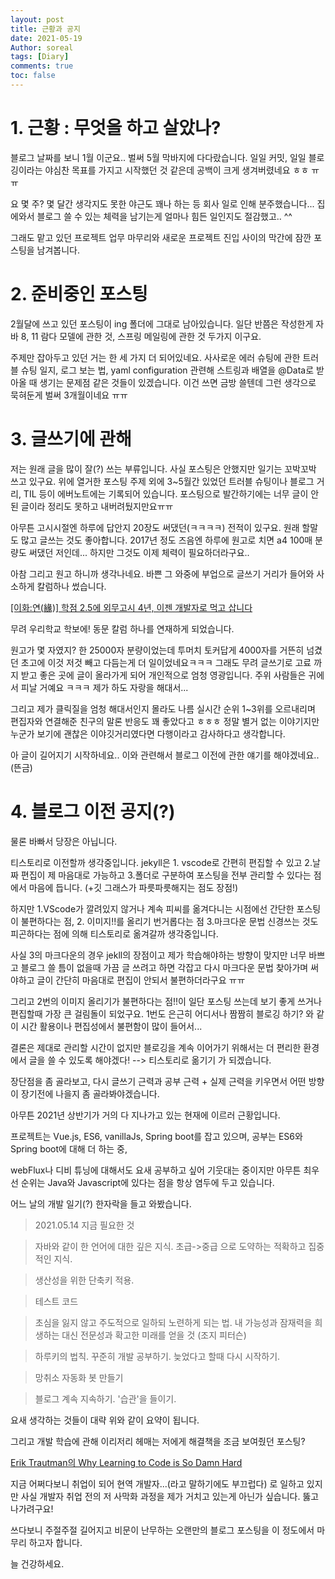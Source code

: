 ```yaml
---
layout: post
title: 근황과 공지
date: 2021-05-19
Author: soreal 
tags: [Diary]
comments: true
toc: false
---
```



# 1. 근황 : 무엇을 하고 살았나?
 
 블로그 날짜를 보니 1월 이군요.. 벌써 5월 막바지에 다다랐습니다. 일일 커밋, 일일 블로깅이라는 야심찬 목표를 가지고 시작했던 것 같은데 공백이 크게 생겨버렸네요 ㅎㅎ ㅠㅠ

 
 요 몇 주? 몇 달간 생각지도 못한 야근도 꽤나 하는 등 회사 일로 인해 분주했습니다... 집에와서 블로그 쓸 수 있는 체력을 남기는게 얼마나 힘든 일인지도 절감했고.. ^^ 
 

 그래도 맡고 있던 프로젝트 업무 마무리와 새로운 프로젝트 진입 사이의 막간에 잠깐 포스팅을 남겨봅니다.


# 2. 준비중인 포스팅

2월달에 쓰고 있던 포스팅이 ing 폴더에 그대로 남아있습니다.
일단 반쯤은 작성한게 자바 8, 11 람다 모델에 관한 것, 스프링 메일링에 관한 것 두가지 이구요.


주제만 잡아두고 있던 거는 한 세 가지 더 되어있네요. 사사로운 에러 슈팅에 관한 트러블 슈팅 일지, 로그 보는 법, yaml configuration 관련해 스트링과 배열을 @Data로 받아올 때 생기는 문제점 같은 것들이 있겠습니다. 이건 쓰면 금방 쓸텐데 그런 생각으로 묵혀둔게 벌써 3개월이네요 ㅠㅠ


# 3. 글쓰기에 관해


저는 원래 글을 많이 잘(?) 쓰는 부류입니다. 사실 포스팅은 안했지만 일기는 꼬박꼬박 쓰고 있구요. 위에 열거한 포스팅 주제 외에 3~5월간 있었던 트러블 슈팅이나 블로그 거리, TIL 등이 에버노트에는 기록되어 있습니다. 포스팅으로 발간하기에는 너무 글이 안된 글이라 정리도 못하고 내버려뒀지만요ㅠㅠ


아무튼 고시시절엔 하루에 답안지 20장도 써댔던(ㅋㅋㅋㅋ) 전적이 있구요. 원래 할말도 많고 글쓰는 것도 좋아합니다. 2017년 정도 즈음엔 하루에 원고로 치면 a4 100매 분량도 써댔던 저인데... 하지만 그것도 이제 체력이 필요하더라구요..


아참 그리고 원고 하니까 생각나네요. 바쁜 그 와중에 부업으로 글쓰기 거리가 들어와 사소하게 칼럼하나 썼습니다.

[[이화:연(緣)] 학점 2.5에 외무고시 4년, 이젠 개발자로 먹고 삽니다](http://inews.ewha.ac.kr/news/articleView.html?idxno=32709&fbclid=IwAR1MtwQXlHnWvBx3f1uw5uc9FZqdEB4X0-jhjHhlaevRZGVFzSTS9nHhxXQ) 

무려 우리학교 학보에! 동문 칼럼 하나를 연재하게 되었습니다.

원고가 몇 자였지? 한 25000자 분량이었는데 투머치 토커답게 4000자를 거뜬히 넘겼던 초고에 이것 저것 빼고 다듬는게 더 일이었네요ㅋㅋㅋ 그래도 무려 글쓰기로 고료 까지 받고 좋은 곳에 글이 올라가게 되어 개인적으로 엄청 영광입니다. 주위 사람들은 귀에서 피날 거예요 ㅋㅋㅋ 제가 하도 자랑을 해대서...


그리고 제가 클릭질을 엄청 해대서인지 몰라도 나름 실시간 순위 1~3위를 오르내리며 편집자와 연결해준 친구의 말론 반응도 꽤 좋았다고 ㅎㅎㅎ 정말 별거 없는 이야기지만 누군가 보기에 괜찮은 이야깃거리였다면 다행이라고 감사하다고 생각합니다.


아 글이 길어지기 시작하네요.. 이와 관련해서 블로그 이전에 관한 얘기를 해야겠네요.. (뜬금)


# 4. 블로그 이전 공지(?)

물론 바빠서 당장은 아닙니다. 


티스토리로 이전할까 생각중입니다. jekyll은 1. vscode로 간편히 편집할 수 있고 2.날짜 편집이 제 마음대로 가능하고 3.폴더로 구분하여 포스팅을 전부 관리할 수 있다는 점에서 마음에 듭니다. (+깃 그래스가 파릇파릇해지는 점도 장점!)


하지만 1.VScode가 깔려있지 않거나 계속 피씨를 옮겨다니는 시점에선 간단한 포스팅이 불편하다는 점, 2. 이미지!!를 올리기 번거롭다는 점 3.마크다운 문법 신경쓰는 것도 피곤하다는 점에 의해 티스토리로 옮겨갈까 생각중입니다.


사실 3의 마크다운의 경우 jekll의 장점이고 제가 학습해야하는 방향이 맞지만 너무 바쁘고 블로그 쓸 틈이 없을때 가끔 글 쓰려고 하면 각잡고 다시 마크다운 문법 찾아가며 써야하고 글이 간단히 마음대로 편집이 안되서 불편하더라구요 ㅠㅠ

그리고 2번의 이미지 올리기가 불편하다는 점!!이 일단 포스팅 쓰는데 보기 좋게 쓰거나 편집할때 가장 큰 걸림돌이 되었구요. 1번도 은근히 어디서나 짬짬히 블로깅 하기? 와 같이 시간 활용이나 편집성에서 불편함이 많이 들어서...

결론은 제대로 관리할 시간이 없지만 블로깅을 계속 이어가기 위해서는 더 편리한 환경에서 글을 쓸 수 있도록 해야겠다! --> 티스토리로 옮기기 가 되겠습니다.

장단점을 좀 골라보고, 다시 글쓰기 근력과 공부 근력 + 실제 근력을 키우면서 어떤 방향이 장기전에 나을지 좀 골라봐야겠습니다.


아무튼 2021년 상반기가 거의 다 지나가고 있는 현재에 이르러 근황입니다.


프로젝트는 Vue.js, ES6, vanillaJs, Spring boot를 잡고 있으며, 공부는 ES6와 Spring boot에 대해 더 하는 중,


webFlux나 디비 튜닝에 대해서도 요새 공부하고 싶어 기웃대는 중이지만 아무튼 최우선 순위는 Java와 Javascript에 있다는 점을 항상 염두에 두고 있습니다.


어느 날의 개발 일기(?) 한자락을 들고 와봤습니다.

> 2021.05.14 지금 필요한 것

> 자바와 같이 한 언어에 대한 깊은 지식. 초급->중급 으로 도약하는 적확하고 집중적인 지식.

> 생산성을 위한 단축키 적용.

> 테스트 코드

> 초심을 잃지 않고 주도적으로 일하되 노련하게 되는 법. 내 가능성과 잠재력을 희생하는 대신 전문성과 확고한 미래를 얻을 것 (조지 피터슨)

> 하루키의 법칙. 꾸준히 개발 공부하기. 늦었다고 할때 다시 시작하기.

> 망취소 자동화 봇 만들기

> 블로그 계속 지속하기. '습관'을 들이기.


요새 생각하는 것들이 대략 위와 같이 요약이 됩니다.

그리고 개발 학습에 관해 이리저리 헤매는 저에게 해결책을 조금 보여줬던 포스팅?

[Erik Trautman의 Why Learning to Code is So Damn Hard](https://www.thinkful.com/blog/why-learning-to-code-is-so-damn-hard/)


지금 어쩌다보니 취업이 되어 현역 개발자...(라고 말하기에도 부끄럽다) 로 일하고 있지만 사실 개발자 취업 전의 저 사막화 과정을 제가 거치고 있는게 아닌가 싶습니다. 뚫고 나가려구요!


쓰다보니 주절주절 길어지고 비문이 난무하는 오랜만의 블로그 포스팅을 이 정도에서 마무리 하고자 합니다.

늘 건강하세요.

